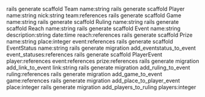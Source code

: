 rails generate scaffold Team name:string
rails generate scaffold Player name:string nick:string team:references
rails generate scaffold Game name:string
rails generate scaffold Ruling name:string
rails generate scaffold Reach name:string
rails generate scaffold Event name:string description:string date:time reach:references
rails generate scaffold Prize name:string place:integer event:references
rails generate scaffold EventStatus name:string
rails generate migration add_eventstatus_to_event event_statuses:references
rails generate scaffold PlayerEvent player:references event:references prize:references
rails generate migration add_link_to_event link:string
rails generate migration add_ruling_to_event ruling:references
rails generate migration add_game_to_event game:references
rails generate migration add_place_to_player_event place:integer
rails generate migration add_players_to_ruling players:integer